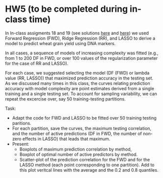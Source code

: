 # HW5 (to be completed during in-class time)

In In-class assigments 18 and 19 (see solutions [here](https://github.com/gdlc/STAT_COMP/blob/master/INCLASS/INCLASS_SOL.md#inclass-18) and [here](https://github.com/gdlc/STAT_COMP/blob/master/INCLASS/INCLASS_SOL.md#inclass-19)) we used
Forward Regression (FWD), Ridge Regression (RR), and LASSO to derive a model to predict wheat grain yield using DNA markers. 

In all cases, a sequence of models of increasing complexity was fitted (e.g., from 1 to 200 DF in FWD, or over 100 values of the regularization parameter for the case of RR and LASSO).

For each case, we suggested selecting the model (DF (FWD) or lambda value (RR, LASSO)) that maximized prediction accuracy in the testing set. As we discussed many times in this class, the curves relating prediction accuracy with model complexity are point estimates derived from a single training and a single testing set. To account for sampling variability, we can repeat the excercise over, say 50 training-testing partitions. 

Task:

   - Adapt the code for FWD and LASSO to be fitted over 50 training testing paritions.
   - For each partition, save the curves, the maximum testing correlation, and the number of active predictions (DF in FWD, the number of non-zero effects in LASSO) that leads that maximum.
   - Present:
       - Boxplots of maximum prediction correlation by method,
       - Boxplot of optimal number of active predictors by method.
       - Scatter-plot of the prediction correlation for the FWD and for the LASSO method (each point corresponding to one partition). Add to this plot veritcal lines with the average and the 0.2 and 0.8 quantiles.


